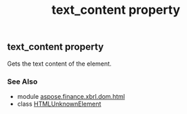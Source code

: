 ﻿---
title: text_content property
second_title: Aspose.Finance for Python via .NET API References
description: 
type: docs
weight: 420
url: /python-net/aspose.finance.xbrl.dom.html/htmlunknownelement/text_content/
is_root: false
---

## text_content property


Gets the text content of the element.

### See Also
* module [aspose.finance.xbrl.dom.html](../../)
* class [HTMLUnknownElement](/finance/python-net/aspose.finance.xbrl.dom.html/htmlunknownelement)
